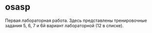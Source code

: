 # osasp
Первая лабораторная работа.
Здесь представлены тренировочные задания 5, 6, 7 и 6й вариант лабораторной (12 в списке).
